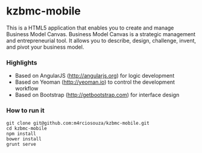 kzbmc-mobile
=============================

This is a HTML5 application that enables you to create and manage Business Model Canvas.
Business Model Canvas is a strategic management and entrepreneurial tool. It allows you to describe, design, challenge, invent, and pivot your business model.

### Highlights

 * Based on AngularJS (http://angularjs.org) for logic development
 * Based on Yeoman (http://yeoman.io) to control the development workflow
 * Based on Bootstrap (http://getbootstrap.com) for interface design 

### How to run it
```
git clone git@github.com:m4rciosouza/kzbmc-mobile.git
cd kzbmc-mobile
npm install
bower install
grunt serve
```